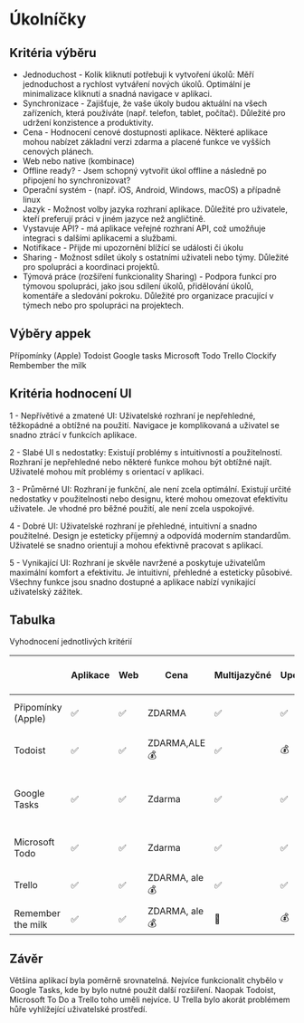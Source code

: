 # Úkolníčky

## Kritéria výběru

 * Jednoduchost - Kolik kliknutí potřebuji k vytvoření úkolů: Měří jednoduchost a rychlost vytváření nových úkolů. Optimální je minimalizace kliknutí a snadná navigace v 
   aplikaci.
* Synchronizace - Zajišťuje, že vaše úkoly budou aktuální na všech zařízeních, která používáte (např. telefon, tablet, počítač). Důležité pro udržení konzistence a produktivity.
* Cena - Hodnocení cenové dostupnosti aplikace. Některé aplikace mohou nabízet základní verzi zdarma a placené funkce ve vyšších cenových plánech.
* Web nebo native (kombinace)
* Offline ready? - Jsem schopný vytvořit úkol offline a následně po připojení ho synchronizovat?
* Operační systém -  (např. iOS, Android, Windows, macOS) a případně linux
* Jazyk -  Možnost volby jazyka rozhraní aplikace. Důležité pro uživatele, kteří preferují práci v jiném jazyce než angličtině.
* Vystavuje API? - má aplikace veřejné rozhraní API, což umožňuje integraci s dalšími aplikacemi a službami.
* Notifikace - Přijde mi upozornění blížící se události či úkolu
* Sharing - Možnost sdílet úkoly s ostatními uživateli nebo týmy. Důležité pro spolupráci a koordinaci projektů.
* Týmová práce (rozšíření funkcionality Sharing) - Podpora funkcí pro týmovou spolupráci, jako jsou sdílení úkolů, přidělování úkolů, komentáře a sledování pokroku. Důležité pro organizace pracující v týmech nebo pro spolupráci na projektech.

## Výběry appek

Přípomínky (Apple)
Todoist
Google tasks
Microsoft Todo
Trello
Clockify
Rembember the milk 

## Kritéria hodnocení UI 
1 - Nepřívětivé a zmatené UI: Uživatelské rozhraní je nepřehledné, těžkopádné a obtížné na použití. Navigace je komplikovaná a uživatel se snadno ztrácí v funkcích aplikace.

2 - Slabé UI s nedostatky: Existují problémy s intuitivností a použitelností. Rozhraní je nepřehledné nebo některé funkce mohou být obtížné najít. Uživatelé mohou mít problémy s orientací v aplikaci.

3 - Průměrné UI: Rozhraní je funkční, ale není zcela optimální. Existují určité nedostatky v použitelnosti nebo designu, které mohou omezovat efektivitu uživatele. Je vhodné pro běžné použití, ale není zcela uspokojivé.

4 - Dobré UI: Uživatelské rozhraní je přehledné, intuitivní a snadno použitelné. Design je esteticky příjemný a odpovídá moderním standardům. Uživatelé se snadno orientují a mohou efektivně pracovat s aplikací.

5 - Vynikající UI: Rozhraní je skvěle navržené a poskytuje uživatelům maximální komfort a efektivitu. Je intuitivní, přehledné a esteticky působivé. Všechny funkce jsou snadno dostupné a aplikace nabízí vynikající uživatelský zážitek.

## Tabulka 
Vyhodnocení jednotlivých kritérií 

|                    | Aplikace | Web | Cena          | Multijazyčné | Upozornění | Sdílení | API | Operační systémy                      | Funkčnost bez internetu | Synchronizace | Jednoduchost zadání* | Ekosystémy | Štítkování | Skupiny | UX (1-5) | Integrace kalendářů        |
|--------------------|----------|-----|---------------|--------------|------------|---------|-----|---------------------------------------|-------------------------|---------------|----------------------|------------|------------|---------|----------|----------------------------|
| Připomínky (Apple) | ✅        | ✅   | ZDARMA        | ✅            | ✅          | ✅       | ✅   | iOS                                   | ✅                       | ✅             | 2                    | Apple      | Ano        | Ne      | 5        | iCalendar, Google calendar |
| Todoist            | ✅        | ✅   | ZDARMA,ALE 💰  | ✅            | 💰          | ✅       | ✅   | Snad všechny, linux app               | ✅                       | ✅             | 2                    | Ne         | Ano        | 💰       | 5        | Google Calendar            |
| Google Tasks       | ✅        | ✅   | Zdarma        | ✅            | ✅          | NE      | ✅   | všechny relevantní (nemá nativní WIN) | ✅                       | ✅             | 2                    | Google     | Ne         | Ne      | 4        | Google Calendar            |
| Microsoft Todo     | ✅        | ✅   | Zdarma        | ✅            | ✅          | ✅       | ✅   | Windows, iOS, Android                 | ✅                       | ✅             | 2                    | Microsoft  | Ano        | Ano     | 5        | Google Calendar            |
| Trello             | ✅        | ✅   | ZDARMA, ale 💰 | ✅            | ✅          | ✅       | ✅   | Všechny relevantní                    | ✅                       | ✅             | 2-ish                | Ne         | Ano        | Ano     | 2        | iCalendar, Google calendar |
| Remember the milk  | ✅        | ✅   | ZDARMA, ale 💰 | 🥴            | 💰          | ✅       | ✅   | Všechny relevantní                    | ✅                       | ✅             | 2                    | Ne         | 💰          | 💰       | 3        | iCalendar                  |

## Závěr 
Většina aplikací byla poměrně srovnatelná. Nejvíce funkcionalit chybělo v Google Tasks, kde by bylo nutné použít další rozšiření. Naopak Todoist, Microsoft To Do a Trello toho uměli nejvíce. U Trella bylo akorát problémem hůře vyhlížející uživatelské prostředí. 
